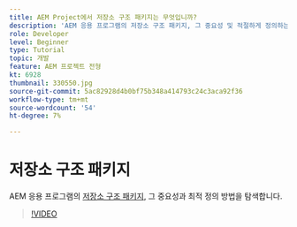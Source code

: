 ```yaml
---
title: AEM Project에서 저장소 구조 패키지는 무엇입니까?
description: 'AEM 응용 프로그램의 저장소 구조 패키지, 그 중요성 및 적절하게 정의하는 방법을 알아봅니다. '
role: Developer
level: Beginner
type: Tutorial
topic: 개발
feature: AEM 프로젝트 전형
kt: 6928
thumbnail: 330550.jpg
source-git-commit: 5ac82928d4b0bf75b348a414793c24c3aca92f36
workflow-type: tm+mt
source-wordcount: '54'
ht-degree: 7%

---
```



# 저장소 구조 패키지

AEM 응용 프로그램의 [저장소 구조 패키지](https://experienceleague.adobe.com/docs/experience-manager-cloud-service/implementing/developing/repository-structure-package.html), 그 중요성과 최적 정의 방법을 탐색합니다.

>[!VIDEO](https://video.tv.adobe.com/v/330550/?quality=12&learn=on)